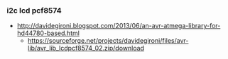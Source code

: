 ### i2c lcd pcf8574

- http://davidegironi.blogspot.com/2013/06/an-avr-atmega-library-for-hd44780-based.html    
  - https://sourceforge.net/projects/davidegironi/files/avr-lib/avr_lib_lcdpcf8574_02.zip/download
